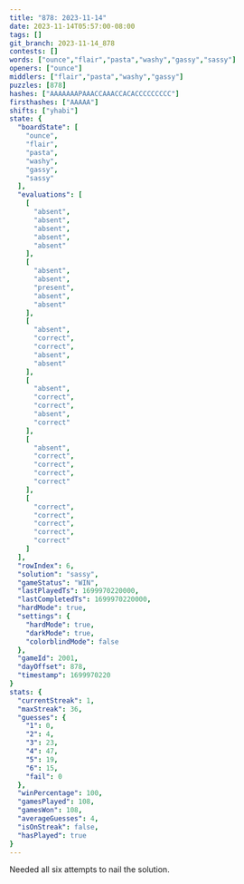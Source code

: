 ```yaml
---
title: "878: 2023-11-14"
date: 2023-11-14T05:57:00-08:00
tags: []
git_branch: 2023-11-14_878
contests: []
words: ["ounce","flair","pasta","washy","gassy","sassy"]
openers: ["ounce"]
middlers: ["flair","pasta","washy","gassy"]
puzzles: [878]
hashes: ["AAAAAAAPAAACCAAACCACACCCCCCCCC"]
firsthashes: ["AAAAA"]
shifts: ["yhabi"]
state: {
  "boardState": [
    "ounce",
    "flair",
    "pasta",
    "washy",
    "gassy",
    "sassy"
  ],
  "evaluations": [
    [
      "absent",
      "absent",
      "absent",
      "absent",
      "absent"
    ],
    [
      "absent",
      "absent",
      "present",
      "absent",
      "absent"
    ],
    [
      "absent",
      "correct",
      "correct",
      "absent",
      "absent"
    ],
    [
      "absent",
      "correct",
      "correct",
      "absent",
      "correct"
    ],
    [
      "absent",
      "correct",
      "correct",
      "correct",
      "correct"
    ],
    [
      "correct",
      "correct",
      "correct",
      "correct",
      "correct"
    ]
  ],
  "rowIndex": 6,
  "solution": "sassy",
  "gameStatus": "WIN",
  "lastPlayedTs": 1699970220000,
  "lastCompletedTs": 1699970220000,
  "hardMode": true,
  "settings": {
    "hardMode": true,
    "darkMode": true,
    "colorblindMode": false
  },
  "gameId": 2001,
  "dayOffset": 878,
  "timestamp": 1699970220
}
stats: {
  "currentStreak": 1,
  "maxStreak": 36,
  "guesses": {
    "1": 0,
    "2": 4,
    "3": 23,
    "4": 47,
    "5": 19,
    "6": 15,
    "fail": 0
  },
  "winPercentage": 100,
  "gamesPlayed": 108,
  "gamesWon": 108,
  "averageGuesses": 4,
  "isOnStreak": false,
  "hasPlayed": true
}
---
```

<!-- more -->
Needed all six attempts to nail the solution.
